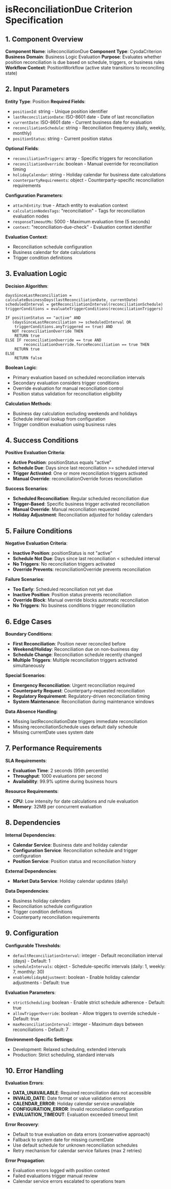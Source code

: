 # isReconciliationDue Criterion Specification

## 1. Component Overview
**Component Name**: isReconciliationDue
**Component Type**: CyodaCriterion
**Business Domain**: Business Logic Evaluation
**Purpose**: Evaluates whether position reconciliation is due based on schedule, triggers, or business rules
**Workflow Context**: PositionWorkflow (active state transitions to reconciling state)

## 2. Input Parameters
**Entity Type**: Position
**Required Fields**:
- `positionId`: string - Unique position identifier
- `lastReconciliationDate`: ISO-8601 date - Date of last reconciliation
- `currentDate`: ISO-8601 date - Current business date for evaluation
- `reconciliationSchedule`: string - Reconciliation frequency (daily, weekly, monthly)
- `positionStatus`: string - Current position status

**Optional Fields**:
- `reconciliationTriggers`: array - Specific triggers for reconciliation
- `reconciliationOverride`: boolean - Manual override for reconciliation timing
- `holidayCalendar`: string - Holiday calendar for business date calculations
- `counterpartyRequirements`: object - Counterparty-specific reconciliation requirements

**Configuration Parameters**:
- `attachEntity`: true - Attach entity to evaluation context
- `calculationNodesTags`: "reconciliation" - Tags for reconciliation evaluation nodes
- `responseTimeoutMs`: 5000 - Maximum evaluation time (5 seconds)
- `context`: "reconciliation-due-check" - Evaluation context identifier

**Evaluation Context**:
- Reconciliation schedule configuration
- Business calendar for date calculations
- Trigger condition definitions

## 3. Evaluation Logic
**Decision Algorithm**:
```
daysSinceLastReconciliation = calculateBusinessDays(lastReconciliationDate, currentDate)
scheduledInterval = getReconciliationInterval(reconciliationSchedule)
triggerConditions = evaluateTriggerConditions(reconciliationTriggers)

IF positionStatus == "active" AND
   (daysSinceLastReconciliation >= scheduledInterval OR
    triggerConditions.anyTriggered == true) AND
   NOT reconciliationOverride THEN
    RETURN true
ELSE IF reconciliationOverride == true AND
        reconciliationOverride.forceReconciliation == true THEN
    RETURN true
ELSE
    RETURN false
```

**Boolean Logic**:
- Primary evaluation based on scheduled reconciliation intervals
- Secondary evaluation considers trigger conditions
- Override evaluation for manual reconciliation control
- Position status validation for reconciliation eligibility

**Calculation Methods**:
- Business day calculation excluding weekends and holidays
- Schedule interval lookup from configuration
- Trigger condition evaluation using business rules

## 4. Success Conditions
**Positive Evaluation Criteria**:
- **Active Position**: positionStatus equals "active"
- **Schedule Due**: Days since last reconciliation >= scheduled interval
- **Trigger Activated**: One or more reconciliation triggers activated
- **Manual Override**: reconciliationOverride forces reconciliation

**Success Scenarios**:
- **Scheduled Reconciliation**: Regular scheduled reconciliation due
- **Trigger-Based**: Specific business trigger activated reconciliation
- **Manual Override**: Manual reconciliation requested
- **Holiday Adjustment**: Reconciliation adjusted for holiday calendars

## 5. Failure Conditions
**Negative Evaluation Criteria**:
- **Inactive Position**: positionStatus is not "active"
- **Schedule Not Due**: Days since last reconciliation < scheduled interval
- **No Triggers**: No reconciliation triggers activated
- **Override Prevents**: reconciliationOverride prevents reconciliation

**Failure Scenarios**:
- **Too Early**: Scheduled reconciliation not yet due
- **Inactive Position**: Position status prevents reconciliation
- **Override Block**: Manual override blocks automatic reconciliation
- **No Triggers**: No business conditions trigger reconciliation

## 6. Edge Cases
**Boundary Conditions**:
- **First Reconciliation**: Position never reconciled before
- **Weekend/Holiday**: Reconciliation due on non-business day
- **Schedule Change**: Reconciliation schedule recently changed
- **Multiple Triggers**: Multiple reconciliation triggers activated simultaneously

**Special Scenarios**:
- **Emergency Reconciliation**: Urgent reconciliation required
- **Counterparty Request**: Counterparty-requested reconciliation
- **Regulatory Requirement**: Regulatory-driven reconciliation timing
- **System Maintenance**: Reconciliation during maintenance windows

**Data Absence Handling**:
- Missing lastReconciliationDate triggers immediate reconciliation
- Missing reconciliationSchedule uses default daily schedule
- Missing currentDate uses system date

## 7. Performance Requirements
**SLA Requirements**:
- **Evaluation Time**: 2 seconds (95th percentile)
- **Throughput**: 1000 evaluations per second
- **Availability**: 99.9% uptime during business hours

**Resource Requirements**:
- **CPU**: Low intensity for date calculations and rule evaluation
- **Memory**: 32MB per concurrent evaluation

## 8. Dependencies
**Internal Dependencies**:
- **Calendar Service**: Business date and holiday calendar
- **Configuration Service**: Reconciliation schedule and trigger configuration
- **Position Service**: Position status and reconciliation history

**External Dependencies**:
- **Market Data Service**: Holiday calendar updates (daily)

**Data Dependencies**:
- Business holiday calendars
- Reconciliation schedule configuration
- Trigger condition definitions
- Counterparty reconciliation requirements

## 9. Configuration
**Configurable Thresholds**:
- `defaultReconciliationInterval`: integer - Default reconciliation interval (days) - Default: 1
- `scheduleIntervals`: object - Schedule-specific intervals (daily: 1, weekly: 7, monthly: 30)
- `enableHolidayAdjustment`: boolean - Enable holiday calendar adjustments - Default: true

**Evaluation Parameters**:
- `strictScheduling`: boolean - Enable strict schedule adherence - Default: true
- `allowTriggerOverride`: boolean - Allow triggers to override schedule - Default: true
- `maxReconciliationInterval`: integer - Maximum days between reconciliations - Default: 7

**Environment-Specific Settings**:
- Development: Relaxed scheduling, extended intervals
- Production: Strict scheduling, standard intervals

## 10. Error Handling
**Evaluation Errors**:
- **DATA_UNAVAILABLE**: Required reconciliation data not accessible
- **INVALID_DATE**: Date format or value validation errors
- **CALENDAR_ERROR**: Holiday calendar service unavailable
- **CONFIGURATION_ERROR**: Invalid reconciliation configuration
- **EVALUATION_TIMEOUT**: Evaluation exceeded timeout limit

**Error Recovery**:
- Default to true evaluation on data errors (conservative approach)
- Fallback to system date for missing currentDate
- Use default schedule for unknown reconciliation schedules
- Retry mechanism for calendar service failures (max 2 retries)

**Error Propagation**:
- Evaluation errors logged with position context
- Failed evaluations trigger manual review
- Calendar service errors escalated to operations team
